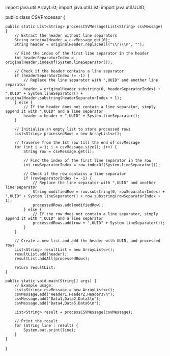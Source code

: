 import java.util.ArrayList;
import java.util.List;
import java.util.UUID;

public class CSVProcessor {

    public static List<String> processCSVMessage(List<String> csvMessage) {
        // Extract the header without line separators
        String originalHeader = csvMessage.get(0);
        String header = originalHeader.replaceAll("\\r?\\n", "");

        // Find the index of the first line separator in the header
        int headerSeparatorIndex = originalHeader.indexOf(System.lineSeparator());

        // Check if the header contains a line separator
        if (headerSeparatorIndex != -1) {
            // Replace the line separator with ",UUID" and another line separator
            header = originalHeader.substring(0, headerSeparatorIndex) + ",UUID" + System.lineSeparator() + originalHeader.substring(headerSeparatorIndex + 1);
        } else {
            // If the header does not contain a line separator, simply append it with ",UUID" and a line separator
            header = header + ",UUID" + System.lineSeparator();
        }

        // Initialize an empty list to store processed rows
        List<String> processedRows = new ArrayList<>();

        // Traverse from the 1st row till the end of csvMessage
        for (int i = 1; i < csvMessage.size(); i++) {
            String row = csvMessage.get(i);

            // Find the index of the first line separator in the row
            int rowSeparatorIndex = row.indexOf(System.lineSeparator());

            // Check if the row contains a line separator
            if (rowSeparatorIndex != -1) {
                // Replace the line separator with ",UUID" and another line separator
                String modifiedRow = row.substring(0, rowSeparatorIndex) + ",UUID" + System.lineSeparator() + row.substring(rowSeparatorIndex + 1);
                processedRows.add(modifiedRow);
            } else {
                // If the row does not contain a line separator, simply append it with ",UUID" and a line separator
                processedRows.add(row + ",UUID" + System.lineSeparator());
            }
        }

        // Create a new list and add the header with UUID, and processed rows
        List<String> resultList = new ArrayList<>();
        resultList.add(header);
        resultList.addAll(processedRows);

        return resultList;
    }

    public static void main(String[] args) {
        // Example usage:
        List<String> csvMessage = new ArrayList<>();
        csvMessage.add("Header1,Header2,Header3\n");
        csvMessage.add("Data1,Data2,Data3\n");
        csvMessage.add("Data4,Data5,Data6\n");

        List<String> result = processCSVMessage(csvMessage);

        // Print the result
        for (String line : result) {
            System.out.print(line);
        }
    }
}
